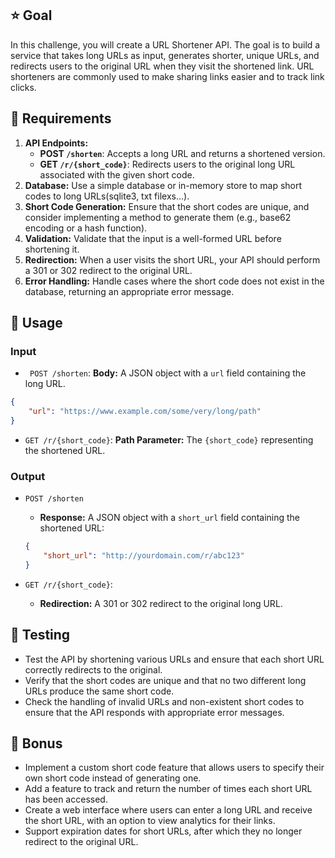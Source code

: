 ## ⭐ Goal

In this challenge, you will create a URL Shortener API. The goal is to build a service that takes long URLs as input, generates shorter, unique URLs, and redirects users to the original URL when they visit the shortened link. URL shorteners are commonly used to make sharing links easier and to track link clicks.

## 🚨 Requirements

1. **API Endpoints:**
    - **POST `/shorten`**: Accepts a long URL and returns a shortened version.
    - **GET `/r/{short_code}`**: Redirects users to the original long URL associated with the given short code.
2. **Database:** Use a simple database or in-memory store to map short codes to long URLs(sqlite3, txt filexs…).
3. **Short Code Generation:** Ensure that the short codes are unique, and consider implementing a method to generate them (e.g., base62 encoding or a hash function).
4. **Validation:** Validate that the input is a well-formed URL before shortening it.
5. **Redirection:** When a user visits the short URL, your API should perform a 301 or 302 redirect to the original URL.
6. **Error Handling:** Handle cases where the short code does not exist in the database, returning an appropriate error message.

## 💼 Usage
### Input

- ` POST /shorten`:
**Body:** A JSON object with a `url` field containing the long URL.
```json
{
    "url": "https://www.example.com/some/very/long/path"
}
```
    
- `GET /r/{short_code}`:
**Path Parameter:** The `{short_code}` representing the shortened URL.

### Output

- `POST /shorten`
    - **Response:** A JSON object with a `short_url` field containing the shortened URL:
    ```json
    {
    	"short_url": "http://yourdomain.com/r/abc123"
    }
    ```
    
- `GET /r/{short_code}`:
    - **Redirection:** A 301 or 302 redirect to the original long URL.

## 🧪 Testing

- Test the API by shortening various URLs and ensure that each short URL correctly redirects to the original.
- Verify that the short codes are unique and that no two different long URLs produce the same short code.
- Check the handling of invalid URLs and non-existent short codes to ensure that the API responds with appropriate error messages.

## 🍥 Bonus

- Implement a custom short code feature that allows users to specify their own short code instead of generating one.
- Add a feature to track and return the number of times each short URL has been accessed.
- Create a web interface where users can enter a long URL and receive the short URL, with an option to view analytics for their links.
- Support expiration dates for short URLs, after which they no longer redirect to the original URL.
